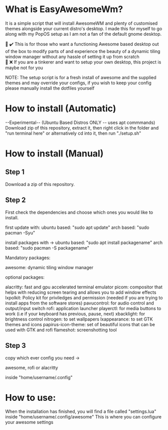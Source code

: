 # What is EasyAwesomeWm? 

It is a simple script that will install AwesomeWM and plenty of customised themes alongside your current distro's desktop. I made this for myself to go along with my PopOS setup as I am not a fan of the default gnome desktop.  

📝 ✔️ This is for those who want a functioning Awesome based desktop out of the box to modify parts of and experience the beauty of a dynamic tiling window manager without any hassle of setting it up from scratch\
📝 ❌ If you are a tinkerer and want to setup your own desktop, this project is maybe not for you

NOTE: The setup script is for a fresh install of awesome and the supplied themes and may override your configs, if you wish to keep your config please manually install the dotfiles yourself

# How to install (Automatic)

--Experimental--
(Ubuntu Based Distros ONLY -- uses apt commmands) Download zip of this repository, extract it, then right click in the folder and "run terminal here" or alternatively cd into it, then run "./setup.sh"

# How to install (Manual)

## Step 1

Download a zip of this repository.

## Step 2

First check the dependencies and choose which ones you would like to install.

first update with:
ubuntu based: "sudo apt update"
arch based: "sudo pacman -Syu" 

install packages with -> 
ubuntu based: "sudo apt install packagename"
arch based: "sudo pacman -S packagename" 

Mandatory packages:

awesome: dynamic tiling window manager

optional packages:

alacritty: fast and gpu accelerated terminal emulator
picom: compositor that helps with reducing screen tearing and allows you to add window effects
lxpolkit: Policy kit for priviledges and permission (needed if you are trying to install apps from the software stores)
pavucontrol: for audio control and output/input switch
rofi: application launcher
playerctl: for media buttons to work (i.e if your keyboard has previous, pause, next)
xbacklight: for brightness control
nitrogen: to set wallpapers
lxappearance: to set GTK themes and icons
papirus-icon-theme: set of beautiful icons that can be used with GTK and rofi
flameshot: screenshotting tool

## Step 3

copy which ever config you need ->

awesome, rofi or alacritty 

inside "home/username/.config"

# How to use:
When the installation has finished, you will find a file called "settings.lua" inside "home/username/.config/awesome"
This is where you can configure your awesome settings